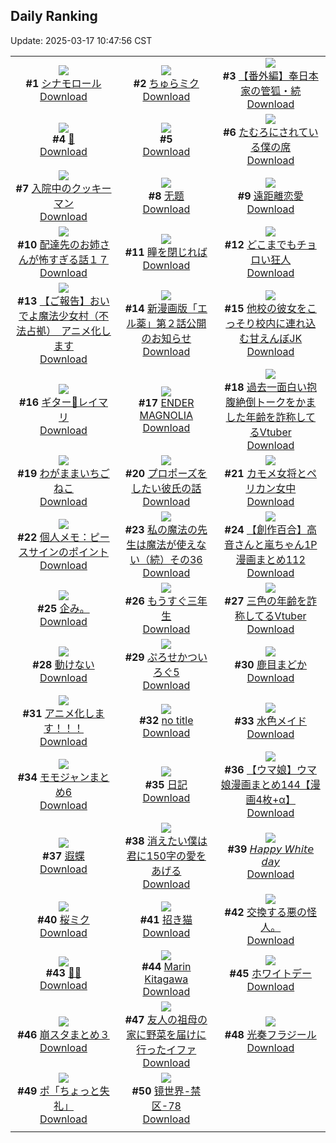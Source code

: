 ## Daily Ranking
Update: 2025-03-17 10:47:56 CST

|      |      |      |
| :----: | :----: | :----: |
| ![](https://i.pixiv.re/c/240x480/img-master/img/2025/03/14/01/53/11/128182280_p0_master1200.jpg)<br>**#1** [シナモロール](https://www.pixiv.net/artworks/128182280)<br>[Download](https://i.pixiv.re/img-original/img/2025/03/14/01/53/11/128182280_p0.jpg) | ![](https://i.pixiv.re/c/240x480/img-master/img/2025/03/14/00/00/12/128178083_p0_master1200.jpg)<br>**#2** [ちゅらミク](https://www.pixiv.net/artworks/128178083)<br>[Download](https://i.pixiv.re/img-original/img/2025/03/14/00/00/12/128178083_p0.jpg) | ![](https://i.pixiv.re/c/240x480/img-master/img/2025/03/14/06/55/00/128186616_p0_master1200.jpg)<br>**#3** [【番外編】奉日本家の管狐・続](https://www.pixiv.net/artworks/128186616)<br>[Download](https://i.pixiv.re/img-original/img/2025/03/14/06/55/00/128186616_p0.png) |
| ![](https://i.pixiv.re/c/240x480/img-master/img/2025/03/15/00/00/04/128213597_p0_master1200.jpg)<br>**#4** [🐼](https://www.pixiv.net/artworks/128213597)<br>[Download](https://i.pixiv.re/img-original/img/2025/03/15/00/00/04/128213597_p0.jpg) | ![](https://s.pximg.net/common/images/limit_unviewable_s.png)<br>**#5** [](https://www.pixiv.net/artworks/128213737)<br>[Download](https://s.pximg.net/common/images/limit_unviewable_s.png) | ![](https://i.pixiv.re/c/240x480/img-master/img/2025/03/14/00/00/29/128178181_p0_master1200.jpg)<br>**#6** [たむろにされている僕の席](https://www.pixiv.net/artworks/128178181)<br>[Download](https://i.pixiv.re/img-original/img/2025/03/14/00/00/29/128178181_p0.jpg) |
| ![](https://i.pixiv.re/c/240x480/img-master/img/2025/03/14/07/30/02/128187251_p0_master1200.jpg)<br>**#7** [入院中のクッキーマン](https://www.pixiv.net/artworks/128187251)<br>[Download](https://i.pixiv.re/img-original/img/2025/03/14/07/30/02/128187251_p0.jpg) | ![](https://i.pixiv.re/c/240x480/img-master/img/2025/03/14/01/26/17/128181590_p0_master1200.jpg)<br>**#8** [无题](https://www.pixiv.net/artworks/128181590)<br>[Download](https://i.pixiv.re/img-original/img/2025/03/14/01/26/17/128181590_p0.jpg) | ![](https://i.pixiv.re/c/240x480/img-master/img/2025/03/14/21/35/16/128207209_p0_master1200.jpg)<br>**#9** [遠距離恋愛](https://www.pixiv.net/artworks/128207209)<br>[Download](https://i.pixiv.re/img-original/img/2025/03/14/21/35/16/128207209_p0.jpg) |
| ![](https://i.pixiv.re/c/240x480/img-master/img/2025/03/14/07/23/28/128187143_p0_master1200.jpg)<br>**#10** [配達先のお姉さんが怖すぎる話１７](https://www.pixiv.net/artworks/128187143)<br>[Download](https://i.pixiv.re/img-original/img/2025/03/14/07/23/28/128187143_p0.jpg) | ![](https://i.pixiv.re/c/240x480/img-master/img/2025/03/14/00/00/24/128178150_p0_master1200.jpg)<br>**#11** [瞳を閉じれば](https://www.pixiv.net/artworks/128178150)<br>[Download](https://i.pixiv.re/img-original/img/2025/03/14/00/00/24/128178150_p0.png) | ![](https://i.pixiv.re/c/240x480/img-master/img/2025/03/14/19/05/42/128201402_p0_master1200.jpg)<br>**#12** [どこまでもチョロい狂人](https://www.pixiv.net/artworks/128201402)<br>[Download](https://i.pixiv.re/img-original/img/2025/03/14/19/05/42/128201402_p0.png) |
| ![](https://i.pixiv.re/c/240x480/img-master/img/2025/03/14/16/46/27/128196970_p0_master1200.jpg)<br>**#13** [【ご報告】おいでよ魔法少女村（不法占拠）　アニメ化します](https://www.pixiv.net/artworks/128196970)<br>[Download](https://i.pixiv.re/img-original/img/2025/03/14/16/46/27/128196970_p0.png) | ![](https://i.pixiv.re/c/240x480/img-master/img/2025/03/14/16/50/22/128190657_p0_master1200.jpg)<br>**#14** [新漫画版「エル薬」第２話公開のお知らせ](https://www.pixiv.net/artworks/128190657)<br>[Download](https://i.pixiv.re/img-original/img/2025/03/14/16/50/22/128190657_p0.png) | ![](https://i.pixiv.re/c/240x480/img-master/img/2025/03/15/21/29/55/128246274_p0_master1200.jpg)<br>**#15** [他校の彼女をこっそり校内に連れ込む甘えんぼJK](https://www.pixiv.net/artworks/128246274)<br>[Download](https://i.pixiv.re/img-original/img/2025/03/15/21/29/55/128246274_p0.jpg) |
| ![](https://i.pixiv.re/c/240x480/img-master/img/2025/03/15/00/00/09/128213639_p0_master1200.jpg)<br>**#16** [ギター🎸レイマリ](https://www.pixiv.net/artworks/128213639)<br>[Download](https://i.pixiv.re/img-original/img/2025/03/15/00/00/09/128213639_p0.jpg) | ![](https://i.pixiv.re/c/240x480/img-master/img/2025/03/15/00/12/25/128214485_p0_master1200.jpg)<br>**#17** [ENDER MAGNOLIA](https://www.pixiv.net/artworks/128214485)<br>[Download](https://i.pixiv.re/img-original/img/2025/03/15/00/12/25/128214485_p0.png) | ![](https://i.pixiv.re/c/240x480/img-master/img/2025/03/14/21/18/48/128206520_p0_master1200.jpg)<br>**#18** [過去一面白い抱腹絶倒トークをかました年齢を詐称してるVtuber](https://www.pixiv.net/artworks/128206520)<br>[Download](https://i.pixiv.re/img-original/img/2025/03/14/21/18/48/128206520_p0.png) |
| ![](https://i.pixiv.re/c/240x480/img-master/img/2025/03/14/20/30/02/128204485_p0_master1200.jpg)<br>**#19** [わがままいちごねこ](https://www.pixiv.net/artworks/128204485)<br>[Download](https://i.pixiv.re/img-original/img/2025/03/14/20/30/02/128204485_p0.png) | ![](https://i.pixiv.re/c/240x480/img-master/img/2025/03/15/01/10/37/128216939_p0_master1200.jpg)<br>**#20** [プロポーズをしたい彼氏の話](https://www.pixiv.net/artworks/128216939)<br>[Download](https://i.pixiv.re/img-original/img/2025/03/15/01/10/37/128216939_p0.png) | ![](https://i.pixiv.re/c/240x480/img-master/img/2025/03/14/07/05/06/128186843_p0_master1200.jpg)<br>**#21** [カモメ女将とペリカン女中](https://www.pixiv.net/artworks/128186843)<br>[Download](https://i.pixiv.re/img-original/img/2025/03/14/07/05/06/128186843_p0.jpg) |
| ![](https://i.pixiv.re/c/240x480/img-master/img/2025/03/15/06/00/07/128222046_p0_master1200.jpg)<br>**#22** [個人メモ：ピースサインのポイント](https://www.pixiv.net/artworks/128222046)<br>[Download](https://i.pixiv.re/img-original/img/2025/03/15/06/00/07/128222046_p0.jpg) | ![](https://i.pixiv.re/c/240x480/img-master/img/2025/03/15/00/03/16/128214102_p0_master1200.jpg)<br>**#23** [私の魔法の先生は魔法が使えない（続）その36](https://www.pixiv.net/artworks/128214102)<br>[Download](https://i.pixiv.re/img-original/img/2025/03/15/00/03/16/128214102_p0.jpg) | ![](https://i.pixiv.re/c/240x480/img-master/img/2025/03/15/00/02/40/128214044_p0_master1200.jpg)<br>**#24** [【創作百合】高音さんと嵐ちゃん1P漫画まとめ112](https://www.pixiv.net/artworks/128214044)<br>[Download](https://i.pixiv.re/img-original/img/2025/03/15/00/02/40/128214044_p0.jpg) |
| ![](https://i.pixiv.re/c/240x480/img-master/img/2025/03/15/02/09/36/128206314_p0_master1200.jpg)<br>**#25** [企み。](https://www.pixiv.net/artworks/128206314)<br>[Download](https://i.pixiv.re/img-original/img/2025/03/15/02/09/36/128206314_p0.jpg) | ![](https://i.pixiv.re/c/240x480/img-master/img/2025/03/15/00/00/30/128213790_p0_master1200.jpg)<br>**#26** [もうすぐ三年生](https://www.pixiv.net/artworks/128213790)<br>[Download](https://i.pixiv.re/img-original/img/2025/03/15/00/00/30/128213790_p0.jpg) | ![](https://i.pixiv.re/c/240x480/img-master/img/2025/03/15/21/05/03/128245289_p0_master1200.jpg)<br>**#27** [三色の年齢を詐称してるVtuber](https://www.pixiv.net/artworks/128245289)<br>[Download](https://i.pixiv.re/img-original/img/2025/03/15/21/05/03/128245289_p0.png) |
| ![](https://i.pixiv.re/c/240x480/img-master/img/2025/03/15/00/02/11/128214000_p0_master1200.jpg)<br>**#28** [動けない](https://www.pixiv.net/artworks/128214000)<br>[Download](https://i.pixiv.re/img-original/img/2025/03/15/00/02/11/128214000_p0.jpg) | ![](https://i.pixiv.re/c/240x480/img-master/img/2025/03/14/01/43/55/128182073_p0_master1200.jpg)<br>**#29** [ぷろせかついろぐ5](https://www.pixiv.net/artworks/128182073)<br>[Download](https://i.pixiv.re/img-original/img/2025/03/14/01/43/55/128182073_p0.jpg) | ![](https://i.pixiv.re/c/240x480/img-master/img/2025/03/14/00/00/25/128178152_p0_master1200.jpg)<br>**#30** [鹿目まどか](https://www.pixiv.net/artworks/128178152)<br>[Download](https://i.pixiv.re/img-original/img/2025/03/14/00/00/25/128178152_p0.png) |
| ![](https://i.pixiv.re/c/240x480/img-master/img/2025/03/14/21/51/47/128207886_p0_master1200.jpg)<br>**#31** [アニメ化します！！！](https://www.pixiv.net/artworks/128207886)<br>[Download](https://i.pixiv.re/img-original/img/2025/03/14/21/51/47/128207886_p0.jpg) | ![](https://i.pixiv.re/c/240x480/img-master/img/2025/03/14/20/41/33/128204935_p0_master1200.jpg)<br>**#32** [no title](https://www.pixiv.net/artworks/128204935)<br>[Download](https://i.pixiv.re/img-original/img/2025/03/14/20/41/33/128204935_p0.jpg) | ![](https://i.pixiv.re/c/240x480/img-master/img/2025/03/14/23/16/13/128180551_p0_master1200.jpg)<br>**#33** [水色メイド](https://www.pixiv.net/artworks/128180551)<br>[Download](https://i.pixiv.re/img-original/img/2025/03/14/23/16/13/128180551_p0.png) |
| ![](https://i.pixiv.re/c/240x480/img-master/img/2025/03/14/18/54/36/128200851_p0_master1200.jpg)<br>**#34** [モモジャンまとめ6](https://www.pixiv.net/artworks/128200851)<br>[Download](https://i.pixiv.re/img-original/img/2025/03/14/18/54/36/128200851_p0.jpg) | ![](https://i.pixiv.re/c/240x480/img-master/img/2025/03/15/16/04/06/128235062_p0_master1200.jpg)<br>**#35** [日記](https://www.pixiv.net/artworks/128235062)<br>[Download](https://i.pixiv.re/img-original/img/2025/03/15/16/04/06/128235062_p0.png) | ![](https://i.pixiv.re/c/240x480/img-master/img/2025/03/14/00/01/39/128178331_p0_master1200.jpg)<br>**#36** [【ウマ娘】ウマ娘漫画まとめ144【漫画4枚+α】](https://www.pixiv.net/artworks/128178331)<br>[Download](https://i.pixiv.re/img-original/img/2025/03/14/00/01/39/128178331_p0.jpg) |
| ![](https://i.pixiv.re/c/240x480/img-master/img/2025/03/15/03/40/03/128220190_p0_master1200.jpg)<br>**#37** [遐蝶](https://www.pixiv.net/artworks/128220190)<br>[Download](https://i.pixiv.re/img-original/img/2025/03/15/03/40/03/128220190_p0.jpg) | ![](https://i.pixiv.re/c/240x480/img-master/img/2025/03/14/18/25/55/128199866_p0_master1200.jpg)<br>**#38** [消えたい僕は君に150字の愛をあげる](https://www.pixiv.net/artworks/128199866)<br>[Download](https://i.pixiv.re/img-original/img/2025/03/14/18/25/55/128199866_p0.jpg) | ![](https://i.pixiv.re/c/240x480/img-master/img/2025/03/14/20/30/09/128204513_p0_master1200.jpg)<br>**#39** [𝘏𝘢𝘱𝘱𝘺 𝘞𝘩𝘪𝘵𝘦 𝘥𝘢𝘺](https://www.pixiv.net/artworks/128204513)<br>[Download](https://i.pixiv.re/img-original/img/2025/03/14/20/30/09/128204513_p0.jpg) |
| ![](https://i.pixiv.re/c/240x480/img-master/img/2025/03/14/00/37/42/128180053_p0_master1200.jpg)<br>**#40** [桜ミク](https://www.pixiv.net/artworks/128180053)<br>[Download](https://i.pixiv.re/img-original/img/2025/03/14/00/37/42/128180053_p0.jpg) | ![](https://i.pixiv.re/c/240x480/img-master/img/2025/03/14/00/30/02/128179736_p0_master1200.jpg)<br>**#41** [招き猫](https://www.pixiv.net/artworks/128179736)<br>[Download](https://i.pixiv.re/img-original/img/2025/03/14/00/30/02/128179736_p0.jpg) | ![](https://i.pixiv.re/c/240x480/img-master/img/2025/03/15/21/11/13/128240276_p0_master1200.jpg)<br>**#42** [交換する悪の怪人。](https://www.pixiv.net/artworks/128240276)<br>[Download](https://i.pixiv.re/img-original/img/2025/03/15/21/11/13/128240276_p0.jpg) |
| ![](https://i.pixiv.re/c/240x480/img-master/img/2025/03/14/12/02/01/128191729_p0_master1200.jpg)<br>**#43** [🌻📸](https://www.pixiv.net/artworks/128191729)<br>[Download](https://i.pixiv.re/img-original/img/2025/03/14/12/02/01/128191729_p0.jpg) | ![](https://i.pixiv.re/c/240x480/img-master/img/2025/03/15/08/03/51/128223935_p0_master1200.jpg)<br>**#44** [Marin Kitagawa](https://www.pixiv.net/artworks/128223935)<br>[Download](https://i.pixiv.re/img-original/img/2025/03/15/08/03/51/128223935_p0.jpg) | ![](https://i.pixiv.re/c/240x480/img-master/img/2025/03/14/18/31/52/128200111_p0_master1200.jpg)<br>**#45** [ホワイトデー](https://www.pixiv.net/artworks/128200111)<br>[Download](https://i.pixiv.re/img-original/img/2025/03/14/18/31/52/128200111_p0.jpg) |
| ![](https://i.pixiv.re/c/240x480/img-master/img/2025/03/15/21/48/39/128247076_p0_master1200.jpg)<br>**#46** [崩スタまとめ３](https://www.pixiv.net/artworks/128247076)<br>[Download](https://i.pixiv.re/img-original/img/2025/03/15/21/48/39/128247076_p0.jpg) | ![](https://i.pixiv.re/c/240x480/img-master/img/2025/03/15/01/48/12/128218030_p0_master1200.jpg)<br>**#47** [友人の祖母の家に野菜を届けに行ったイファ](https://www.pixiv.net/artworks/128218030)<br>[Download](https://i.pixiv.re/img-original/img/2025/03/15/01/48/12/128218030_p0.jpg) | ![](https://i.pixiv.re/c/240x480/img-master/img/2025/03/14/00/00/23/128178143_p0_master1200.jpg)<br>**#48** [光奏フラジール](https://www.pixiv.net/artworks/128178143)<br>[Download](https://i.pixiv.re/img-original/img/2025/03/14/00/00/23/128178143_p0.jpg) |
| ![](https://i.pixiv.re/c/240x480/img-master/img/2025/03/14/19/22/41/128201967_p0_master1200.jpg)<br>**#49** [ポ「ちょっと失礼」](https://www.pixiv.net/artworks/128201967)<br>[Download](https://i.pixiv.re/img-original/img/2025/03/14/19/22/41/128201967_p0.jpg) | ![](https://i.pixiv.re/c/240x480/img-master/img/2025/03/15/00/00/04/128213599_p0_master1200.jpg)<br>**#50** [镜世界-禁区-78](https://www.pixiv.net/artworks/128213599)<br>[Download](https://i.pixiv.re/img-original/img/2025/03/15/00/00/04/128213599_p0.jpg) |
|      |
